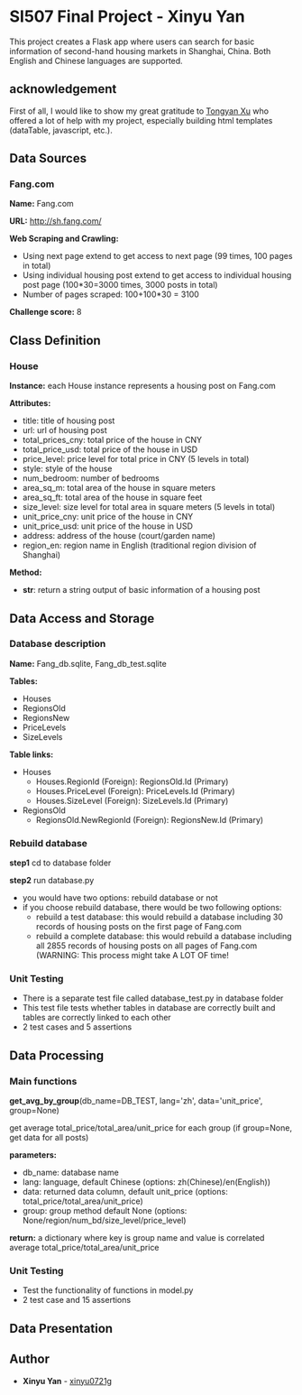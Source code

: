 # SI507 Final Project - Xinyu Yan

This project creates a Flask app where users can search for basic information of second-hand housing markets in Shanghai, China. Both English and Chinese languages are supported.
<br>

## acknowledgement
First of all, I would like to show my great gratitude to [Tongyan Xu](https://github.com/TongyanX) who offered a lot of help with my project, especially building html templates (dataTable, javascript, etc.).

## Data Sources

### Fang.com <HTML>

**Name:** Fang.com

**URL:** http://sh.fang.com/

**Web Scraping and Crawling:**
- Using next page extend to get access to next page (99 times, 100 pages in total)
- Using individual housing post extend to get access to individual housing post page (100*30=3000 times, 3000 posts in total)
- Number of pages scraped: 100+100*30 = 3100

**Challenge score:** 8

## Class Definition

### House

**Instance:** each House instance represents a housing post on Fang.com

**Attributes:**
- title: title of housing post
- url: url of housing post
- total_prices_cny: total price of the house in CNY
- total_price_usd: total price of the house in USD
- price_level: price level for total price in CNY (5 levels in total)
- style: style of the house
- num_bedroom: number of bedrooms
- area_sq_m: total area of the house in square meters
- area_sq_ft: total area of the house in square feet
- size_level: size level for total area in square meters (5 levels in total)
- unit_price_cny: unit price of the house in CNY
- unit_price_usd: unit price of the house in USD
- address: address of the house (court/garden name)
- region_en: region name in English (traditional region division of Shanghai)

**Method:**
- __str__: return a string output of basic information of a housing post

## Data Access and Storage

### Database description

**Name:** Fang_db.sqlite, Fang_db_test.sqlite

**Tables:**
- Houses
- RegionsOld
- RegionsNew
- PriceLevels
- SizeLevels

**Table links:**
- Houses
    - Houses.RegionId (Foreign): RegionsOld.Id (Primary)
    - Houses.PriceLevel (Foreign): PriceLevels.Id (Primary)
    - Houses.SizeLevel (Foreign): SizeLevels.Id (Primary)
- RegionsOld
    - RegionsOld.NewRegionId (Foreign): RegionsNew.Id (Primary)

### Rebuild database

**step1** cd to database folder

**step2** run database.py
- you would have two options: rebuild database or not
- if you choose rebuild database, there would be two following options:
    - rebuild a test database: this would rebuild a database including 30 records of housing posts on the first page of Fang.com
    - rebuild a complete database: this would rebuild a database including all 2855 records of housing posts on all pages of Fang.com (WARNING: This process might take A LOT OF time!

### Unit Testing
- There is a separate test file called database_test.py in database folder
- This test file tests whether tables in database are correctly built and tables are correctly linked to each other
- 2 test cases and 5 assertions

## Data Processing

### Main functions

**get_avg_by_group**(db_name=DB_TEST, lang='zh', data='unit_price', group=None)

get average total_price/total_area/unit_price for each group (if group=None, get data for all posts)

**parameters:**
- db_name: database name
- lang: language, default Chinese (options: zh(Chinese)/en(English))
- data: returned data column, default unit_price (options: total_price/total_area/unit_price)
- group: group method default None (options: None/region/num_bd/size_level/price_level)

**return:** a dictionary where key is group name and value is correlated average total_price/total_area/unit_price

### Unit Testing
- Test the functionality of functions in model.py
- 2 test case and 15 assertions

## Data Presentation



## Author

* **Xinyu Yan** - [xinyu0721g](https://github.com/xinyu0721g)
